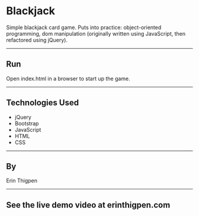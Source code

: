 Blackjack
======

Simple blackjack card game. Puts into practice: object-oriented programming, dom manipulation (originally written using JavaScript, then refactored using jQuery).

---

## Run
Open index.html in a browser to start up the game.

---

## Technologies Used
* jQuery
* Bootstrap
* JavaScript
* HTML
* CSS

---

## By
Erin Thigpen

---

## See the live demo video at erinthigpen.com
